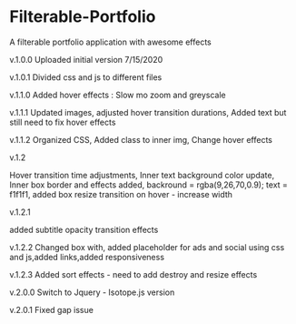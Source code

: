 # Filterable-Portfolio
A filterable portfolio application with awesome effects

v.1.0.0
Uploaded initial version 7/15/2020

v.1.0.1
Divided css and js to different files

v.1.1.0
Added hover effects : Slow mo zoom and greyscale

v.1.1.1 
Updated images,
adjusted hover transition durations,
Added text but still need to fix hover effects

v.1.1.2
Organized CSS,
Added class to inner img,
Change hover effects

v.1.2

Hover transition time adjustments,
Inner text background color update,
Inner box border and effects added,
backround = rgba(9,26,70,0.9);
text = f1f1f1,
added box resize transition on hover - increase width

v.1.2.1

added subtitle opacity transition effects

v.1.2.2
Changed box with, added placeholder for ads and social using css and js,added links,added responsiveness

v.1.2.3
Added sort effects - need to add destroy and resize effects

v.2.0.0
Switch to Jquery - Isotope.js version

v.2.0.1
Fixed gap issue